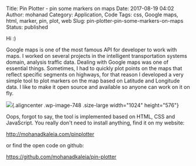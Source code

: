 Title: Pin Plotter - pin some markers on maps
Date: 2017-08-19 04:02
Author: mohanad
Category: Application, Code
Tags: css, Google maps, html, marker, pin, plot, web
Slug: pin-plotter-pin-some-markers-on-maps
Status: published

Hi :)

Google maps is one of the most famous API for developer to work with maps. I worked on several projects in the intelligent transportation systems domain, analysis traffic data. Dealing with Google maps was one of essential things. Sometimes, I had to quickly plot points on the maps that reflect specific segments on highways, for that reason I developed a very simple tool to plot markers on the map based on Latitude and Longitude data. I like to make it open source and available so anyone can work on it on fly.

![](http://mohanadkaleia.com/wp-content/uploads/2017/08/Screenshot-from-2017-08-18-20-23-50-1024x576.png){.aligncenter .wp-image-748 .size-large width="1024" height="576"}

Oops, forgot to say, the tool is implemented based on HTML, CSS and JavaScript. You really don't need to install anything, find it on my website:

<http://mohanadkaleia.com/pinplotter>

or find the open code on github:

<https://github.com/mohanadkaleia/pin-plotter>

 
